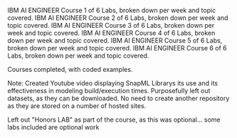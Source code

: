 IBM AI ENGINEER Course 1 of 6 Labs, broken down per week and topic covered.
IBM AI ENGINEER Course 2 of 6 Labs, broken down per week and topic covered.
IBM AI ENGINEER Course 3 of 6 Labs, broken down per week and topic covered.
IBM AI ENGINEER Course 4 of 6 Labs, broken down per week and topic covered.
IBM AI ENGINEER Course 5 of 6 Labs, broken down per week and topic covered.
IBM AI ENGINEER Course 6 of 6 Labs, broken down per week and topic covered.

Courses completed, with coded examples.

Note:  Created Youtube video displaying SnapML Librarys its use and its effectiveness in modeling build/execution times.
Purposefully left out datasets, as they can be downloaded.  No need to create another repository as they are stored on a number of hosted sites.

Left out "Honors LAB" as part of the course, as this was optional... some labs included are optional work
